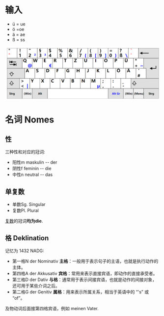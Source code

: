 # 输入

- ü = ue
- ö =oe
- ä = ae
- ß = ss

![](assets/Pasted%20image%2020241213213553.png)

# 名词 Nomes
## 性

三种性和对应的冠词:

- 阳性m maskulin -- der
- 阴性f feminin -- die
- 中性n neutral -- das

## 单复数

- 单数Sg. Singular
- 复数Pl. Plural

<u>复数</u>的冠词**均为die**.


## 格 Deklination

记忆为 1432 NADG:
- 第一格N der Nominativ **主格**：一般用于表示句子的主语，也就是执行动作的主体。
- 第四格A der Akkusativ **宾格**：常用来表示直接宾语，即动作的直接承受者。
- 第三格D der Dativ **与格**：通常用于表示间接宾语，也就是动作的间接对象，还可用于某些介词之后。
- 第二格G der Genitiv **属格**：用来表示所属关系，相当于英语中的 “'s” 或 “of”。

及物动词后面接第四格宾语，例如 meinen Vater.

